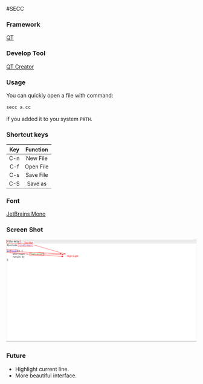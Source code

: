 #SECC

### Framework

[QT](https://www.qt.io/)

### Develop Tool

[QT Creator](https://www.qt.io/product/development-tools)

### Usage

You can quickly open a file with command:
```bash
secc a.cc
```
if you added it to you system `PATH`.

### Shortcut keys

| Key | Function |
| :-: | :-: |
| C-n | New File |
| C-f | Open File |
| C-s | Save File |
| C-S | Save as |

### Font

[JetBrains Mono](https://www.jetbrains.com/lp/mono/)

### Screen Shot

![1](https://raw.githubusercontent.com/codewuren/secc/master/secc1.png)

### Future

* Highlight current line.
* More beautiful interface.
